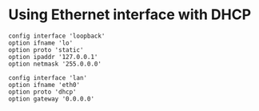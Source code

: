 
# Using Ethernet interface with DHCP

	config interface 'loopback'
	option ifname 'lo'
	option proto 'static'
	option ipaddr '127.0.0.1'
	option netmask '255.0.0.0'

	config interface 'lan'
	option ifname 'eth0'
	option proto 'dhcp'
	option gateway '0.0.0.0'
